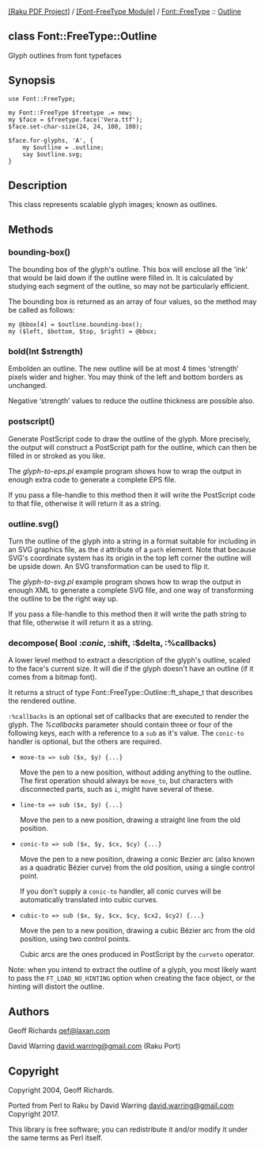 [[Raku PDF Project]](https://pdf-raku.github.io)
 / [[Font-FreeType Module]](https://pdf-raku.github.io/Font-FreeType-raku)
 / [Font::FreeType](https://pdf-raku.github.io/Font-FreeType-raku/Font/FreeType)
 :: [Outline](https://pdf-raku.github.io/Font-FreeType-raku/Font/FreeType/Outline)

class Font::FreeType::Outline
-----------------------------

Glyph outlines from font typefaces

Synopsis
--------

    use Font::FreeType;

    my Font::FreeType $freetype .= new;
    my $face = $freetype.face('Vera.ttf');
    $face.set-char-size(24, 24, 100, 100);

    $face.for-glyphs, 'A', {
        my $outline = .outline;
        say $outline.svg;
    }

Description
-----------

This class represents scalable glyph images; known as outlines.

Methods
-------

### bounding-box()

The bounding box of the glyph's outline. This box will enclose all the 'ink' that would be laid down if the outline were filled in. It is calculated by studying each segment of the outline, so may not be particularly efficient.

The bounding box is returned as an array of four values, so the method may be called as follows:

    my @bbox[4] = $outline.bounding-box();
    my ($left, $bottom, $top, $right) = @bbox;

### bold(Int $strength)

Embolden an outline. The new outline will be at most 4 times ‘strength’ pixels wider and higher. You may think of the left and bottom borders as unchanged.

Negative ‘strength’ values to reduce the outline thickness are possible also.

### postscript()

Generate PostScript code to draw the outline of the glyph. More precisely, the output will construct a PostScript path for the outline, which can then be filled in or stroked as you like.

The _glyph-to-eps.pl_ example program shows how to wrap the output in enough extra code to generate a complete EPS file.

If you pass a file-handle to this method then it will write the PostScript code to that file, otherwise it will return it as a string.

### outline.svg()

Turn the outline of the glyph into a string in a format suitable for including in an SVG graphics file, as the `d` attribute of a `path` element. Note that because SVG's coordinate system has its origin in the top left corner the outline will be upside down. An SVG transformation can be used to flip it.

The _glyph-to-svg.pl_ example program shows how to wrap the output in enough XML to generate a complete SVG file, and one way of transforming the outline to be the right way up.

If you pass a file-handle to this method then it will write the path string to that file, otherwise it will return it as a string.

### decompose( Bool :$conic, :$shift, :$delta, :%callbacks)

A lower level method to extract a description of the glyph's outline, scaled to the face's current size. It will die if the glyph doesn't have an outline (if it comes from a bitmap font).

It returns a struct of type Font::FreeType::Outline::ft\_shape\_t that describes the rendered outline.

`:%callbacks` is an optional set of callbacks that are executed to render the glyph. The *%callbacks* parameter should contain three or four of the following keys, each with a reference to a `sub` as it's value. The `conic-to` handler is optional, but the others are required.

  * `move-to => sub ($x, $y) {...}`

    Move the pen to a new position, without adding anything to the outline. The first operation should always be `move_to`, but characters with disconnected parts, such as `i`, might have several of these.

  * `line-to => sub ($x, $y) {...}`

    Move the pen to a new position, drawing a straight line from the old position.

  * `conic-to => sub ($x, $y, $cx, $cy) {...}`

    Move the pen to a new position, drawing a conic Bezier arc (also known as a quadratic Bézier curve) from the old position, using a single control point.

    If you don't supply a `conic-to` handler, all conic curves will be automatically translated into cubic curves.

  * `cubic-to => sub ($x, $y, $cx, $cy, $cx2, $cy2) {...}`

    Move the pen to a new position, drawing a cubic Bézier arc from the old position, using two control points.

    Cubic arcs are the ones produced in PostScript by the `curveto` operator.

Note: when you intend to extract the outline of a glyph, you most likely want to pass the `FT_LOAD_NO_HINTING` option when creating the face object, or the hinting will distort the outline.

Authors
-------

Geoff Richards <qef@laxan.com>

David Warring <david.warring@gmail.com> (Raku Port)

Copyright
---------

Copyright 2004, Geoff Richards.

Ported from Perl to Raku by David Warring <david.warring@gmail.com> Copyright 2017.

This library is free software; you can redistribute it and/or modify it under the same terms as Perl itself.

